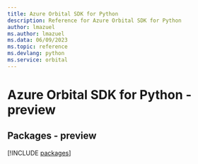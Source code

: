 ```yaml
---
title: Azure Orbital SDK for Python
description: Reference for Azure Orbital SDK for Python
author: lmazuel
ms.author: lmazuel
ms.data: 06/09/2023
ms.topic: reference
ms.devlang: python
ms.service: orbital
---
```

# Azure Orbital SDK for Python - preview
## Packages - preview
[!INCLUDE [packages](orbital-index.md)]